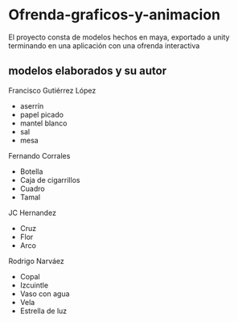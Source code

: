 # Ofrenda-graficos-y-animacion
El proyecto consta de modelos hechos en maya, exportado a unity terminando en una aplicación con una ofrenda interactiva 

## modelos elaborados y su autor
Francisco Gutiérrez López
-  aserrín
-  papel picado
-  mantel blanco
-  sal
-  mesa

Fernando Corrales
- Botella
- Caja de cigarrillos
- Cuadro
- Tamal

JC Hernandez
- Cruz
- Flor
- Arco

Rodrigo Narváez
- Copal
- Izcuintle
- Vaso con agua
- Vela
- Estrella de luz
